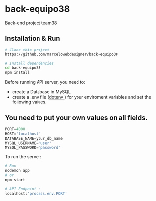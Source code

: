 # back-equipo38

Back-end project team38

## Installation & Run

```bash
# Clone this project
https://github.com/marcelowebdesigner/back-equipo38
```

```bash
# Install dependencies
cd back-equipo38
npm install
```

Before running API server, you need to:

- create a Database in MySQL
- create a .env file ([dotenv
  ](https://www.npmjs.com/package/dotenv)) for your enviroment variables and set the following values.

## You need to put your own values on all fields.

```go
PORT=4000
HOST='localhost'
DATABASE_NAME=your_db_name
MYSQL_USERNAME='user'
MYSQL_PASSWORD='password'
```

To run the server:

```bash
# Run
nodemon app
# or
npm start

# API Endpoint :
localhost:'process.env.PORT'
```
